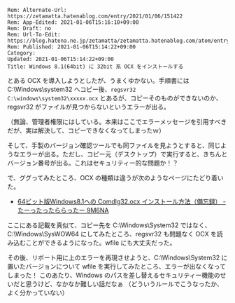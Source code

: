 ```header
Rem: Alternate-Url: https://zetamatta.hatenablog.com/entry/2021/01/06/151422
Rem: App-Edited: 2021-01-06T15:16:10+09:00
Rem: Draft: no
Rem: Url-To-Edit: https://blog.hatena.ne.jp/zetamatta/zetamatta.hatenablog.com/atom/entry/26006613674869715
Rem: Published: 2021-01-06T15:14:22+09:00
Category:
Updated: 2021-01-06T15:14:22+09:00
Title: Windows 8.1(64bit) に 32bit 系 OCX をインストールする
```
とある OCX を導入しようとしたが、うまくゆかない。手順書には
C:\Windows\system32 へコピー後、`regsvr32 C:\windows\system32\xxxxx.ocx` とあるが、コピーそのものができないのか、regsvr32 がファイルが見つからないというエラーが出る。

（無論、管理者権限にはしている。本来はここでエラーメッセージを引用すべきだが、実は解決して、コピーできなくなってしまったｗ）

そして、手製のバージョン確認ツールでも同ファイルを見ようとすると、同じようなエラーが出る。ただし、コピー元（デスクトップ）で実行すると、きちんとバージョン番号が出る。これはセキュリティー的な問題か！？

で、ググってみたところ、OCX の種類は違うが次のようなページにたどり着いた。

* [64ビット版Windows8.1への Comdlg32.ocx インストール方法（備忘録） - たーったったららったー 9M6NA](https://blog.goo.ne.jp/9m6na/e/4247f11a23bc97db4397de8e8b8265b7)

ここにある記載を真似て、コピー先を C:\Windows\System32 ではなく、C:\Windows\SysWOW64 にしてみたところ、regsvr32 も問題なく OCX を読み込むことができるようになった。wfile にも大丈夫だった。

その後、リポート用に上のエラーを再現させようと、C:\Windows\System32 に置いたバージョンについて wfile を実行してみたところ、エラーが出なくなってしまった！
このあたり、Windows のパスを差し替えるセキュリティー機能のせいだと思うけど、なかなか難しい話だなぁ
（どういうルールでこうなったか、よく分かっていない）

